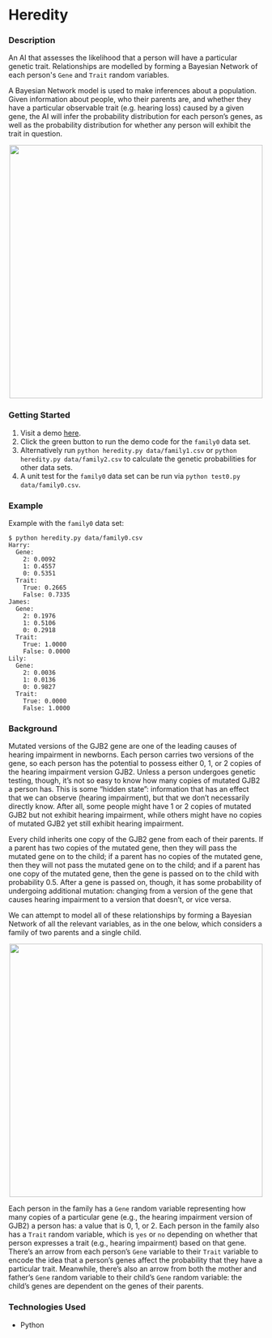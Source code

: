 # Heredity

### Description
An AI that assesses the likelihood that a person will have a particular genetic trait. Relationships are modelled by forming a Bayesian Network of each person's ```Gene``` and ```Trait``` random variables.

 A Bayesian Network model is used to make inferences about a population. Given information about people, who their parents are, and whether they have a particular observable trait (e.g. hearing loss) caused by a given gene, the AI will infer the probability distribution for each person’s genes, as well as the probability distribution for whether any person will exhibit the trait in question.

<p align="center">
  <img width="500" src="https://user-images.githubusercontent.com/74436899/125932475-d4479b68-644a-4bf1-b38e-87b90d5b1ceb.png">
</p>

### Getting Started
1. Visit a demo [here](https://replit.com/@DanielTsiang/heredity).
2. Click the green button to run the demo code for the ```family0``` data set.
3. Alternatively run ```python heredity.py data/family1.csv``` or ```python heredity.py data/family2.csv``` to calculate the genetic probabilities for other data sets.
4. A unit test for the ```family0``` data set can be run via ```python test0.py data/family0.csv```.

### Example
Example with the ```family0``` data set:
```
$ python heredity.py data/family0.csv
Harry:
  Gene:
    2: 0.0092
    1: 0.4557
    0: 0.5351
  Trait:
    True: 0.2665
    False: 0.7335
James:
  Gene:
    2: 0.1976
    1: 0.5106
    0: 0.2918
  Trait:
    True: 1.0000
    False: 0.0000
Lily:
  Gene:
    2: 0.0036
    1: 0.0136
    0: 0.9827
  Trait:
    True: 0.0000
    False: 1.0000
```

### Background
Mutated versions of the GJB2 gene are one of the leading causes of hearing impairment in newborns. Each person carries two versions of the gene, so each person has the potential to possess either 0, 1, or 2 copies of the hearing impairment version GJB2. Unless a person undergoes genetic testing, though, it’s not so easy to know how many copies of mutated GJB2 a person has. This is some “hidden state”: information that has an effect that we can observe (hearing impairment), but that we don’t necessarily directly know. After all, some people might have 1 or 2 copies of mutated GJB2 but not exhibit hearing impairment, while others might have no copies of mutated GJB2 yet still exhibit hearing impairment.

Every child inherits one copy of the GJB2 gene from each of their parents. If a parent has two copies of the mutated gene, then they will pass the mutated gene on to the child; if a parent has no copies of the mutated gene, then they will not pass the mutated gene on to the child; and if a parent has one copy of the mutated gene, then the gene is passed on to the child with probability 0.5. After a gene is passed on, though, it has some probability of undergoing additional mutation: changing from a version of the gene that causes hearing impairment to a version that doesn’t, or vice versa.

We can attempt to model all of these relationships by forming a Bayesian Network of all the relevant variables, as in the one below, which considers a family of two parents and a single child.

<p align="center">
  <img width="500" src="https://user-images.githubusercontent.com/74436899/125946530-30e96c89-01f2-4da0-9336-07237c5e54c3.png">
</p>

Each person in the family has a ```Gene``` random variable representing how many copies of a particular gene (e.g., the hearing impairment version of GJB2) a person has: a value that is 0, 1, or 2. Each person in the family also has a ```Trait``` random variable, which is ```yes``` or ```no``` depending on whether that person expresses a trait (e.g., hearing impairment) based on that gene. There’s an arrow from each person’s ```Gene``` variable to their ```Trait``` variable to encode the idea that a person’s genes affect the probability that they have a particular trait. Meanwhile, there’s also an arrow from both the mother and father’s ```Gene``` random variable to their child’s ```Gene``` random variable: the child’s genes are dependent on the genes of their parents.

### Technologies Used
* Python